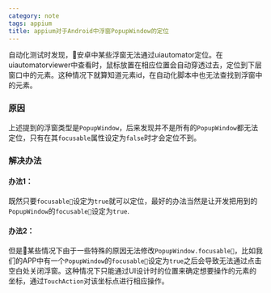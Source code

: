 ```yaml
---
category: note
tags: appium
title: appium对于Android中浮窗PopupWindow的定位
---
```


自动化测试时发现，安卓中某些浮窗无法通过uiautomator定位。在uiautomatorviewer中查看时，鼠标放置在相应位置会自动穿透过去，定位到下层窗口中的元素。这种情况下就算知道元素id，在自动化脚本中也无法查找到浮窗中的元素。

### 原因
上述提到的浮窗类型是`PopupWindow`，后来发现并不是所有的`PopupWindow`都无法定位，只有在其`focusable`属性设定为`false`时才会定位不到。

### 解决办法

#### 办法1：
既然只要`focusable`设定为`true`就可以定位，最好的办法当然是让开发把用到的`PopupWindow`的`focusable`设定为`true`.

#### 办法2：
但是某些情况下由于一些特殊的原因无法修改`PopupWindow.focusable`，比如我们的APP中有一个`PopupWindow`的`focusable`设定为`true`之后会导致无法通过点击空白处关闭浮窗。这种情况下只能通过UI设计时的位置来确定想要操作的元素的坐标，通过`TouchAction`对该坐标点进行相应操作。
